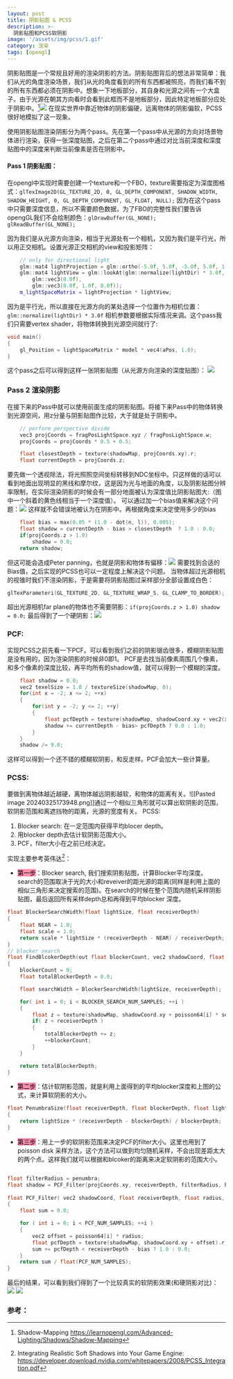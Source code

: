 ```yaml
---
layout: post
title: 阴影贴图 & PCSS
description: >-
  阴影贴图和PCSS软阴影
image: '/assets/img/pcss/1.gif'
category: 渲染
tags: [opengl]
---
```


阴影贴图是一个常规且好用的渲染阴影的方法。阴影贴图背后的想法非常简单：我们从光的角度渲染场景，我们从光的角度看到的所有东西都被照亮，而我们看不到的所有东西都必须在阴影中。想象一下地板部分，其自身和光源之间有一个大盒子。由于光源在朝其方向看时会看到此框而不是地板部分，因此特定地板部分应处于阴影中。[^1]![](/assets/img/pcss/2.png)
在现实世界中靠近物体的阴影偏硬，远离物体的阴影偏软，PCSS很好地模拟了这一现象。

使用阴影贴图渲染阴影分为两个pass。先在第一个pass中从光源的方向对场景物体进行渲染，获得一张深度贴图，之后在第二个pass中通过对比当前深度和深度贴图中的深度来判断当前像素是否在阴影中。

#### Pass 1 阴影贴图：
在opengl中实现时需要创建一个texture和一个FBO，texture需要指定为深度图格式：`glTexImage2D(GL_TEXTURE_2D, 0, GL_DEPTH_COMPONENT, SHADOW_WIDTH, SHADOW_HEIGHT, 0, GL_DEPTH_COMPONENT, GL_FLOAT, NULL);`
因为在这个pass中只需要深度信息，所以不需要颜色数据，为了FBO的完整性我们要告诉opengGL我们不会绘制颜色：`glDrawBuffer(GL_NONE); glReadBuffer(GL_NONE);`

因为我们是从光源方向渲染，相当于光源处有一个相机，又因为我们是平行光，所以用正交相机。设置光源正交相机的view和投影矩阵：
```c++
	// only for directional light
	glm::mat4 lightProjection = glm::ortho(-5.0f, 5.0f, -5.0f, 5.0f, 1.0f, 7.5f);
	glm::mat4 lightView = glm::lookAt(glm::normalize(lightDir) * 3.0f,
		glm::vec3(0.0f),
		glm::vec3(0.0f, 1.0f, 0.0f));
	m_lightSpaceMatrix = lightProjection * lightView;
```
因为是平行光，所以直接在光源方向的某处选择一个位置作为相机位置：`glm::normalize(lightDir) * 3.0f`
相机参数要根据实际情况来调。这个pass我们只需要vertex shader，将物体转换到光源空间就行了:
```c++
void main() 
{ 
	gl_Position = lightSpaceMatrix * model * vec4(aPos, 1.0); 
}
```
这个pass之后可以得到这样一张阴影贴图（从光源方向渲染的深度贴图）：
			![](/assets/img/pcss/3.jpg)

### Pass 2 渲染阴影
在接下来的Pass中就可以使用前面生成的阴影贴图。将接下来Pass中的物体转换到光源空间，用z分量与阴影贴图作比较，大于就是处于阴影中。
```c++
    // perform perspective divide
    vec3 projCoords = fragPosLightSpace.xyz / fragPosLightSpace.w;
    projCoords = projCoords * 0.5 + 0.5;

    float closestDepth = texture(shadowMap, projCoords.xy).r;
    float currentDepth = projCoords.z;
```
要先做一个透视除法，将光照照空间坐标转移到NDC坐标中。只这样做的话可以看到地面出现明显的黑线和摩尔纹，这是因为光与地面的角度，以及阴影贴图分辨率限制，在实际渲染阴影的时候会有一部分地面被认为深度值比阴影贴图大:（图中一个斜着的黄色线相当于一个深度值）。
可以通过加一个bias值来解决这个问题：![](/assets/img/pcss/4.png)
这样就不会错误地被认为在阴影中。再根据角度来决定使用多少的bias
```c++
    float bias = max(0.05 * (1.0 - dot(n, l)), 0.005);  
    float shadow = currentDepth - bias > closestDepth  ? 1.0 : 0.0;  
    if(projCoords.z > 1.0)
        shadow = 0.0;
    return shadow;
```
但这可能会造成Peter panning，也就是阴影和物体有偏移：![](/assets/img/pcss/5.png)
需要找到合适的Bias值，之后实现的PCSS也可以一定程度上解决这个问题。
当物体超过光源相机的视锥时我们不渲染阴影，于是需要将阴影贴图过采样部分全部设置成白色：
```c++
glTexParameteri(GL_TEXTURE_2D, GL_TEXTURE_WRAP_S, GL_CLAMP_TO_BORDER); glTexParameteri(GL_TEXTURE_2D, GL_TEXTURE_WRAP_T, GL_CLAMP_TO_BORDER); float borderColor[] = { 1.0f, 1.0f, 1.0f, 1.0f }; glTexParameterfv(GL_TEXTURE_2D, GL_TEXTURE_BORDER_COLOR, borderColor);
```
超出光源相机far plane的物体也不需要阴影：`if(projCoords.z > 1.0) shadow = 0.0;`
最后得到了一个硬阴影：![](/assets/img/pcss/6.jpg)

### PCF:
实现PCSS之前先看一下PCF。可以看到我们之前的阴影锯齿很多，模糊阴影贴图是没有用的，因为渲染阴影的时候非0即1。
PCF是去找当前像素周围几个像素，和多个像素的深度比较，再平均所有的shadow值，就可以得到一个模糊的深度。
```c++
    float shadow = 0.0;
    vec2 texelSize = 1.0 / textureSize(shadowMap, 0);
    for(int x = -2; x <= 2; ++x)
    {
        for(int y = -2; y <= 2; ++y)
        {
            float pcfDepth = texture(shadowMap, shadowCoord.xy + vec2(x, y) * texelSize).r; 
            shadow += currentDepth - bias> pcfDepth ? 0.0 : 1.0;        
        }    
    }
    shadow /= 9.0;
```
这样可以得到一个还不错的模糊软阴影，和反走样。PCF会加大一些计算量。

### PCSS:
要做到离物体越近越硬，离物体越远阴影越软，和物体的距离有关。![[Pasted image 20240325173948.png]]通过一个相似三角形就可以算出软阴影的范围，软阴影范围和离遮挡物的距离，光源的宽度有关。
PCSS:
 1. Blocker search: 在一定范围内获得平均blocer depth。
 2. 用blocker depth去估计软阴影范围大小。
 3. PCF，filter大小在之前已经决定。

实现主要参考英伟达[^3]：
- <mark style="background: #FF5582A6;">第一步</mark>：Blocker search, 我们搜索阴影贴图，计算Blocker平均深度。search的范围取决于光的大小和reveiver的距光源的距离(同样是利用上面的相似三角形来决定搜索的范围)。在search的时候在整个范围内随机采样阴影贴图，最后返回所有采样depth总和再得到平均blocker 深度。
```c++
float BlockerSearchWidth(float lightSize, float receiverDepth)
{
    float NEAR = 1.0;
    float scale = 1.0;
	return scale * lightSize * (receiverDepth - NEAR) / receiverDepth;
}
// blocker search
float FindBlcokerDepth(out float blockerCount, vec2 shadowCoord, float lightSize, float receiverDepth)
{
    blockerCount = 0;
    float totalBlockerDepth = 0.0;

    float searchWidth = BlockerSearchWidth(lightSize, receiverDepth);

    for( int i = 0; i < BLOCKER_SEARCH_NUM_SAMPLES; ++i )
    {
        float z = texture(shadowMap, shadowCoord.xy + poisson64[i] * searchWidth).r;
        if( z < receiverDepth )
		{
			totalBlockerDepth += z;
			++blockerCount;
		}
    }

	return totalBlockerDepth;
}
```
- <mark style="background: #FF5582A6;">第二步</mark>：估计软阴影范围，就是利用上面得到的平均blocker深度和上图的公式，来计算软阴影的大小。
```c++
float PenumbraSize(float receiverDepth, float blockerDepth, float lightSize) 
{
    return lightSize * (receiverDepth - blockerDepth) / blockerDepth;
}
```
- <mark style="background: #FF5582A6;">第三步</mark>：用上一步的软阴影范围来决定PCF的filter大小。这里也用到了poisson disk 采样方法，这个方法可以做到均匀随机采样，不会出现差距太大的两个点。这样我们就可以根据和blcoker的距离来决定软阴影的范围大小。

```c++

float filterRadius = penumbra;
float shadow = PCF_Filter(projCoords.xy, receiverDepth, filterRadius, bias);
    
float PCF_Filter( vec2 shadowCoord, float receiverDepth, float radius, float bias )
{
    float sum = 0.0;

    for ( int i = 0; i < PCF_NUM_SAMPLES; ++i )
    {
        vec2 offset = poisson64[i] * radius;
        float pcfDepth = texture(shadowMap, shadowCoord.xy + offset).r;
        sum += pcfDepth < receiverDepth - bias ? 1.0 : 0.0;
    }
    return sum / float(PCF_NUM_SAMPLES);
} 
```

最后的结果，可以看到我们得到了一个比较真实的软阴影效果(和硬阴影对比)：
			![](/assets/img/pcss/6.jpg)
	![](/assets/img/pcss/7.jpg)

### 参考：
[^1]: Shadow-Mapping https://learnopengl.com/Advanced-Lighting/Shadows/Shadow-Mapping
[^2]: Percentage-Closer Soft Shadows: https://developer.download.nvidia.com/shaderlibrary/docs/shadow_PCSS.pdf
[^3]: Integrating Realistic Soft Shadows into Your Game Engine: https://developer.download.nvidia.com/whitepapers/2008/PCSS_Integration.pdf